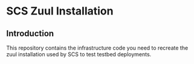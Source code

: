 # SCS Zuul Installation

## Introduction

This repository contains the infrastructure code you
need to recreate the zuul installation used by SCS to test
testbed deployments.

